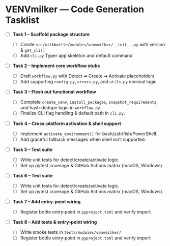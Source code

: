 # VENVmilker — Code Generation Tasklist

- [ ] **Task 1 – Scaffold package structure**

  - [ ] Create `src/milkbottle/modules/venvmilker/__init__.py` with version & `get_cli()`
  - [ ] Add `cli.py` Typer app skeleton and default command

- [ ] **Task 2 – Implement core workflow stubs**

  - [ ] Draft `workflow.py` with Detect ➜ Create ➜ Activate placeholders
  - [ ] Add supporting `config.py`, `errors.py`, and `utils.py` minimal logic

- [ ] **Task 3 – Flesh out functional workflow**

  - [ ] Complete `create_venv`, `install_packages`, `snapshot_requirements`, and hash‑dedupe logic in `workflow.py`.
  - [ ] Finalize CLI flag handling & default path in `cli.py`.

- [ ] **Task 4 – Cross‑platform activation & shell support**

  - [ ] Implement `activate_environment()` for bash/zsh/fish/PowerShell.
  - [ ] Add graceful fallback messages when shell isn’t supported.

- [ ] **Task 5 – Test suite**

  - [ ] Write unit tests for detect/create/activate logic.
  - [ ] Set up pytest coverage & GitHub Actions matrix (macOS, Windows).

- [ ] **Task 6 – Test suite**

  - [ ] Write unit tests for detect/create/activate logic.
  - [ ] Set up pytest coverage & GitHub Actions matrix (macOS, Windows).

- [ ] **Task 7 – Add entry‑point wiring**

  - [ ] Register bottle entry‑point in `pyproject.toml` and verify import.

- [ ] **Task 8 – Add tests & entry‑point wiring**
  - [ ] Write smoke tests in `tests/modules/venvmilker/`
  - [ ] Register bottle entry‑point in `pyproject.toml` and verify import
